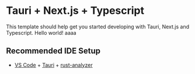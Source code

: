 # Tauri + Next.js + Typescript

This template should help get you started developing with Tauri, Next.js and Typescript. Hello world! aaaa

## Recommended IDE Setup

- [VS Code](https://code.visualstudio.com/) + [Tauri](https://marketplace.visualstudio.com/items?itemName=tauri-apps.tauri-vscode) + [rust-analyzer](https://marketplace.visualstudio.com/items?itemName=rust-lang.rust-analyzer)
